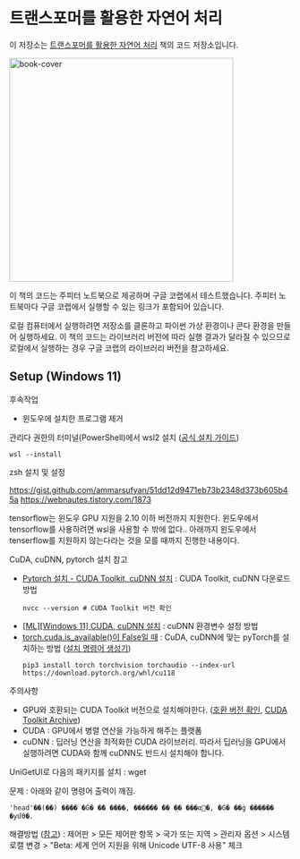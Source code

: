 # 트랜스포머를 활용한 자연어 처리

이 저장소는 [트랜스포머를 활용한 자연어 처리](https://tensorflow.blog/transformer-nlp/) 책의 코드 저장소입니다.

<img alt="book-cover" height=400 src="https://tensorflowkorea.files.wordpress.com/2022/11/ed919ceca780_ed8ab8eb9e9cec8aa4ed8faceba8b8eba5bced999cec9aa9ed959cec9e90ec97b0ec96b4ecb298eba6ac.png" id="book-cover"/>

이 책의 코드는 주피터 노트북으로 제공하며 구글 코랩에서 테스트했습니다. 주피터 노트북마다 구글 코랩에서 실행할 수 있는 링크가 포함되어 있습니다.

로컬 컴퓨터에서 실행하려면 저장소를 클론하고 파이썬 가상 환경이나 콘다 환경을 만들어 실행하세요. 이 책의 코드는 라이브러리 버전에 따라 실행 결과가 달라질 수 있으므로 로컬에서 실행하는 경우 구글 코랩의 라이브러리 버전을 참고하세요.

## Setup (Windows 11)

후속작업
- 윈도우에 설치한 프로그램 제거

관리다 권한의 터미널(PowerShell)에서 wsl2 설치 ([공식 설치 가이드](https://learn.microsoft.com/ko-kr/windows/wsl/install))
```
wsl --install
```

zsh 설치 및 설정





https://gist.github.com/ammarsufyan/51dd12d9471eb73b2348d373b605b45a
https://webnautes.tistory.com/1873


tensorflow는 윈도우 GPU 지원을 2.10 이하 버전까지 지원한다. 윈도우에서 tensorflow를 사용하려면 wsl을 사용할 수 밖에 없다..
아래까지 윈도우에서 tenserflow를 지원하지 않는다라는 것을 모를 때까지 진행한 내용이다. 

CuDA, cuDNN, pytorch 설치
참고
- [Pytorch 설치 - CUDA Toolkit, cuDNN 설치](https://stat-thon.tistory.com/104) :  CUDA Toolkit, cuDNN 다운로드 방법
  ```
  nvcc --version # CUDA Toolkit 버전 확인
  ```
- [[ML][Windows 11] CUDA, cuDNN 설치](https://lonaru-burnout.tistory.com/16) : cuDNN 환경변수 설정 방법
- [torch.cuda.is_available()이 False일 때](https://neulvo.tistory.com/466) : CuDA, cuDNN에 맞는 pyTorch를 설치하는 방법 ([설치 명령어 생성기](https://pytorch.org/))
  ```
  pip3 install torch torchvision torchaudio --index-url https://download.pytorch.org/whl/cu118
  ```
주의사항
- GPU와 호환되는 CUDA Toolkit 버전으로 설치해야한다. ([호환 버전 확인](https://pytorch.org/get-started/locally/), [CUDA Toolkit Archive](https://developer.nvidia.com/cuda-toolkit-archive))
- CUDA : GPU에서 병렬 연산을 가능하게 해주는 플랫폼
- cuDNN : 딥러닝 연산을 최적화한 CUDA 라이브러리. 따라서 딥러닝을 GPU에서 실행하려면 CUDA와 함께 cuDNN도 반드시 설치해야 합니다.

UniGetUI로 다음의 패키지를 설치 : wget

문제 : 아래와 같이 명령어 출력이 깨짐. 
```
'head'��(��) ���� �Ǵ� �ܺ� ����, ������ �� �ִ� ���α׷�, �Ǵ� ��ġ ������ �ƴմϴ�.
```
해결방법 ([참고](https://blog.naver.com/PostView.naver?blogId=ycpiglet&logNo=223611366810)) : 제어판 > 모든 제어판 항목 > 국가 또는 지역 > 관리자 옵션 > 시스템 로캘 변경 > "Beta: 세계 언어 지원을 위해 Unicode UTF-8 사용" 체크

